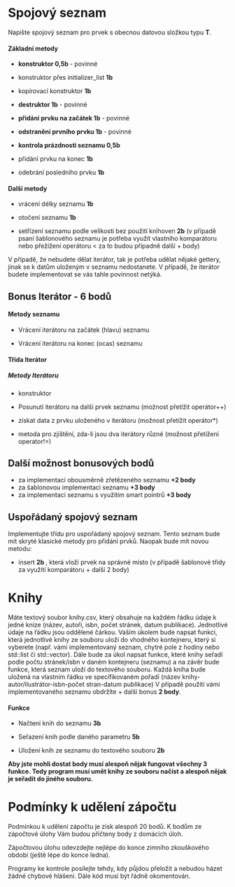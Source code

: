 Spojový seznam 
==============

Napište spojový seznam pro prvek s obecnou datovou složkou typu <b>T</b>.

####  Základní metody

-   <b>konstruktor 0,5b </b> - povinné

-   konstruktor přes initializer_list <b>1b</b>

-   kopírovací konstruktor <b>1b</b>

-   <b> destruktor 1b</b> - povinné

-   <b> přidání prvku na začátek 1b</b> - povinné

-   <b>odstranění prvního prvku 1b</b> - povinné

-   <b>kontrola prázdnosti seznamu 0,5b</b>

-   přidání prvku na konec <b>1b</b>

-   odebrání posledního prvku <b>1b</b>

####  Další metody

-   vrácení délky seznamu <b>1b</b>

-   otočení seznamu <b>1b</b>

-   setřízení seznamu podle velikosti bez použití knihoven <b>2b</b> (v případě psaní šablonového seznamu je potřeba využít vlastního komparátoru nebo přežížení operátoru < za to budou případně další + body)

   V případě, že nebudete dělat iterátor, tak je potřeba udělat nějaké gettery, jinak se k datům uloženým v seznamu nedostanete. V případě, že iterátor budete implementovat se vás tahle povinnost netýká.

Bonus Iterátor - 6 bodů
----------------

#### Metody seznamu

-   Vrácení iterátoru na začátek (hlavu) seznamu 

-   Vrácení iterátoru na konec (ocas) seznamu 

#### Třída Iterátor
##### Metody Iterátoru

-   konstruktor

-   Posunutí iterátoru na další prvek seznamu (možnost přetížit operátor++)

-   získat data z prvku uloženého v iterátoru (možnost přetížit operátor*)

-   metoda pro zjištění, zda-li jsou dva iterátory různé (možnost přetížení operator!=)

Další možnost bonusových bodů
----------------

-   za implementaci obousměrně zřetězeného seznamu <b>+2 body</b>
-   za šablonovou implementaci seznamu <b>+3 body</b>
-   za implementaci seznamu s využitím smart pointrů <b>+3 body</b>

Uspořádaný spojový seznam
----------------

Implementujte třídu pro uspořádaný spojový seznam. Tento seznam bude mít skryté klasické metody pro přidání prvků. Naopak bude mít novou metodu:
-   insert <b> 2b </b>, která vloží prvek na správné místo (v případě šablonové třídy za využití komparátoru + další 2 body)

Knihy 
=====

Máte textový soubor knihy.csv, který obsahuje na každém řádku údaje k
jedné knize (název, autoři, isbn, počet stránek, datum
publikace). Jednotlivé údaje na řádku jsou oddělené čárkou. Vaším úkolem
bude napsat funkci, která jednotlivé knihy ze souboru uloží do vhodného
kontejneru, který si vyberete (např. vámi implementovaný seznam, chytré pole z hodiny nebo std::list či std::vector). Dále bude za úkol napsat funkce, které
knihy seřadí podle počtu stránek/isbn v daném kontejneru (seznamu) a na
závěr bude funkce, která seznam uloží do textového souboru. Každá kniha
bude uložená na vlastním řádku ve specifikovaném pořadí (název
knihy-autor/ilustrátor-isbn-počet stran-datum publikace)
V případě použití vámi implementovaného seznamu obdržíte + další bonus <b> 2 body</b>.
#### Funkce

-   Načtení knih do seznamu <b>3b</b>

-   Seřazení knih podle daného parametru <b>5b</b>

-   Uložení knih ze seznamu do textového souboru <b>2b</b>

<b>Aby jste mohli dostat body musí alespoň nějak fungovat všechny 3 funkce. Tedy program musí umět knihy ze souboru načíst a alespoň nějak je seřadit do jiného souboru.</b>

Podmínky k udělení zápočtu 
==========================

Podmínkou k udělení zápočtu je zisk alespoň 20 bodů. K bodům ze
zápočtové úlohy Vám budou přičteny body z domácích úloh.

Zápočtovou úlohu odevzdejte nejlépe do konce zimního zkouškového období (ještě lépe do konce ledna).

Programy ke kontrole posílejte tehdy, kdy půjdou přeložit a nebudou
házet žádné chybové hlášení. Dále kód musí být řádně okomentován.
